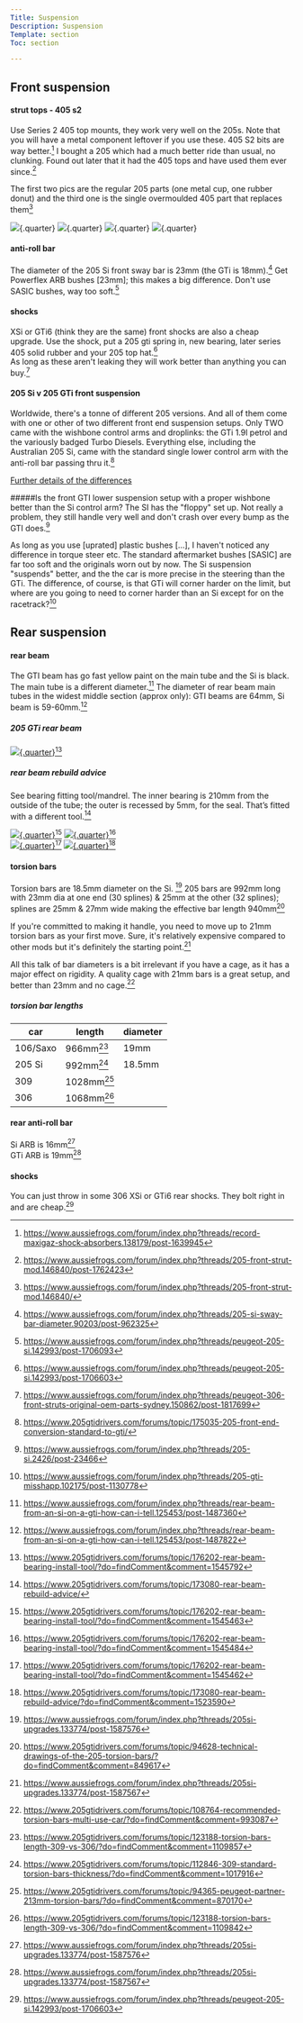 ```yaml
---
Title: Suspension
Description: Suspension
Template: section
Toc: section

---
```


## Front suspension
#### strut tops - 405 s2
Use Series 2 405 top mounts, they work very well on the 205s. Note that you will have a metal component leftover if you use these. 405 S2 bits are way better.[^14] I bought a 205 which had a much better ride than usual, no clunking. Found out later that it had the 405 tops and have used them ever since.[^13]

The first two pics are the regular 205 parts (one metal cup, one rubber donut) and the third one is the single overmoulded 405 part that replaces them[^15]

![](%assets_url%/suspension/205-strut-top-1.jpg){.quarter}
![](%assets_url%/suspension/205-strut-top-2.jpg){.quarter}
![](%assets_url%/suspension/405-strut-top.jpg){.quarter}
![](%assets_url%/suspension/205-strut-top-assembly.png){.quarter}

#### anti-roll bar
The diameter of the 205 Si front sway bar is 23mm (the GTi is 18mm).[^5]  Get Powerflex ARB bushes [23mm]; this makes a big difference. Don't use SASIC bushes, way too soft.[^9]

#### shocks
XSi or GTi6 (think they are the same) front shocks are also a cheap upgrade. Use the shock, put a 205 gti spring in, new bearing, later series 405 solid rubber and your 205 top hat.[^6]   
As long as these aren't leaking they will work better than anything you can buy.[^22]   

#### 205 Si v 205 GTi front suspension
Worldwide, there's a tonne of different 205 versions. And all of them come with one or other of two different front end suspension setups. Only TWO came with the wishbone control arms and droplinks: the GTi 1.9l petrol and the variously badged Turbo Diesels. Everything else, including the Australian 205 Si, came with the standard single lower control arm with the anti-roll bar passing thru it.[^7]

[Further details of the differences](/suspension/gtivsi)

#####Is the front GTI lower suspension setup with a proper wishbone better than the Si control arm?
The SI has the "floppy" set up. Not really a problem, they still handle very well and don't crash over every bump as the GTI does.[^10]

As long as you use [uprated] plastic bushes [...], I haven't noticed any difference in torque steer etc.  The standard aftermarket bushes [SASIC] are far too soft and the originals worn out by now.  The Si suspension "suspends" better, and the the car is more precise in the steering than the GTi. The difference, of course, is that GTi will corner harder on the limit, but where are you going to need to corner harder than an Si except for on the racetrack?[^8]


## Rear suspension   
#### rear beam   
The GTI beam has go fast yellow paint on the main tube and the Si is black. The main tube is a different diameter.[^11]  The diameter of rear beam main tubes in the widest middle section (approx only):  GTI beams are 64mm, Si beam is 59-60mm.[^12]   

##### 205 GTi rear beam    
[![](%assets_url%/suspension/haynesmanual-rear-beam.jpg){.quarter}](%assets_url%/suspension/haynesmanual-rear-beam.jpg)[^23]   

##### rear beam rebuild advice
See bearing fitting tool/mandrel. The inner bearing is 210mm from the outside of the tube; the outer is recessed by 5mm, for the seal. That’s fitted with a different tool.[^21]   

[![](%assets_url%/suspension/bearing-removal-tool-diagram.png){.quarter}](%assets_url%/suspension/bearing-removal-tool-diagram.png)[^27]
[![](%assets_url%/suspension/bearing-removal-tool-pic.jpg){.quarter}](%assets_url%/suspension/bearing-removal-tool-pic.jpg)[^24]    
[![](%assets_url%/suspension/mandrel-diagram.png){.quarter}](%assets_url%/suspension/mandrel-diagram.png)[^26]
[![](%assets_url%/suspension/mandrel-pic2.jpg){.quarter}](%assets_url%/suspension/mandrel-pic2.jpg)[^25]

#### torsion bars
Torsion bars are 18.5mm diameter on the Si. [^1] 205 bars are 992mm long with 23mm dia at one end (30 splines) & 25mm at the other (32 splines); splines are 25mm & 27mm wide making the effective bar length 940mm[^20]    

If you're committed to making it handle, you need to move up to 21mm torsion bars as your first move. Sure, it's relatively expensive compared to other mods but it's definitely the starting point.[^2]    

All this talk of bar diameters is a bit irrelevant if you have a cage, as it has a major effect on rigidity. A quality cage with 21mm bars is a great setup, and better than 23mm and no cage.[^4]


##### torsion bar lengths
car | length | diameter 
--|--|--
106/Saxo | 966mm[^16] | 19mm |
205 Si| 992mm[^17] | 18.5mm |
309 | 1028mm[^18] |   |
306 | 1068mm[^19] |   |

#### rear anti-roll bar
Si ARB is 16mm[^1]   
GTi ARB is 19mm[^2]   

#### shocks
You can just throw in some 306 XSi or GTi6 rear shocks. They bolt right in and are cheap.[^3]   

[^1]: https://www.aussiefrogs.com/forum/index.php?threads/205si-upgrades.133774/post-1587576
[^2]: https://www.aussiefrogs.com/forum/index.php?threads/205si-upgrades.133774/post-1587567
[^3]: https://www.aussiefrogs.com/forum/index.php?threads/peugeot-205-si.142993/post-1706603
[^4]: https://www.205gtidrivers.com/forums/topic/108764-recommended-torsion-bars-multi-use-car/?do=findComment&comment=993087
[^6]: https://www.aussiefrogs.com/forum/index.php?threads/peugeot-205-si.142993/post-1706603
[^5]: https://www.aussiefrogs.com/forum/index.php?threads/205-si-sway-bar-diameter.90203/post-962325
[^7]: https://www.205gtidrivers.com/forums/topic/175035-205-front-end-conversion-standard-to-gti/
[^8]: https://www.aussiefrogs.com/forum/index.php?threads/205-gti-misshapp.102175/post-1130778
[^9]: https://www.aussiefrogs.com/forum/index.php?threads/peugeot-205-si.142993/post-1706093
[^10]: https://www.aussiefrogs.com/forum/index.php?threads/205-si.2426/post-23466
[^11]: https://www.aussiefrogs.com/forum/index.php?threads/rear-beam-from-an-si-on-a-gti-how-can-i-tell.125453/post-1487360
[^12]: https://www.aussiefrogs.com/forum/index.php?threads/rear-beam-from-an-si-on-a-gti-how-can-i-tell.125453/post-1487822
[^13]: https://www.aussiefrogs.com/forum/index.php?threads/205-front-strut-mod.146840/post-1762423
[^14]: https://www.aussiefrogs.com/forum/index.php?threads/record-maxigaz-shock-absorbers.138179/post-1639945
[^15]: https://www.aussiefrogs.com/forum/index.php?threads/205-front-strut-mod.146840/
[^16]: https://www.205gtidrivers.com/forums/topic/123188-torsion-bars-length-309-vs-306/?do=findComment&comment=1109857
[^17]: https://www.205gtidrivers.com/forums/topic/112846-309-standard-torsion-bars-thickness/?do=findComment&comment=1017916
[^18]: https://www.205gtidrivers.com/forums/topic/94365-peugeot-partner-213mm-torsion-bars/?do=findComment&comment=870170
[^19]: https://www.205gtidrivers.com/forums/topic/123188-torsion-bars-length-309-vs-306/?do=findComment&comment=1109842
[^20]: https://www.205gtidrivers.com/forums/topic/94628-technical-drawings-of-the-205-torsion-bars/?do=findComment&comment=849617
[^21]: https://www.205gtidrivers.com/forums/topic/173080-rear-beam-rebuild-advice/
[^22]: https://www.aussiefrogs.com/forum/index.php?threads/peugeot-306-front-struts-original-oem-parts-sydney.150862/post-1817699
[^23]: https://www.205gtidrivers.com/forums/topic/176202-rear-beam-bearing-install-tool/?do=findComment&comment=1545792
[^24]: https://www.205gtidrivers.com/forums/topic/176202-rear-beam-bearing-install-tool/?do=findComment&comment=1545484
[^25]: https://www.205gtidrivers.com/forums/topic/173080-rear-beam-rebuild-advice/?do=findComment&comment=1523590
[^26]: https://www.205gtidrivers.com/forums/topic/176202-rear-beam-bearing-install-tool/?do=findComment&comment=1545462
[^27]: https://www.205gtidrivers.com/forums/topic/176202-rear-beam-bearing-install-tool/?do=findComment&comment=1545463